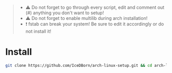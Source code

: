>- ⚠️ Do not forget to go through every script, edit and comment out (#) anything you don't want to setup!
>- ⚠️ Do not forget to enable multilib during arch installation!
>- ❗ fstab can break your system! Be sure to edit it accordingly or do not install it!

# Install

```bash 
git clone https://github.com/IceDBorn/arch-linux-setup.git && cd arch-linux-setup && bash main-setup.sh
```
